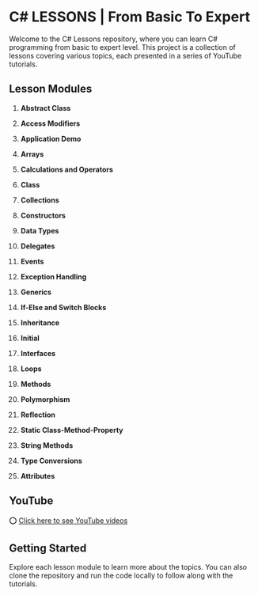 # C# LESSONS | From Basic To Expert

Welcome to the C# Lessons repository, where you can learn C# programming from basic to expert level. This project is a collection of lessons covering various topics, each presented in a series of YouTube tutorials.

## Lesson Modules

1. **Abstract Class**

2. **Access Modifiers**

3. **Application Demo**

4. **Arrays**

5. **Calculations and Operators**

6. **Class**

7. **Collections**

8. **Constructors**

9. **Data Types**

10. **Delegates**

11. **Events**

12. **Exception Handling**

13. **Generics**

14. **If-Else and Switch Blocks**

15. **Inheritance**

16. **Initial**

17. **Interfaces**

18. **Loops**

19. **Methods**

20. **Polymorphism**

21. **Reflection**

22. **Static Class-Method-Property**

23. **String Methods**

24. **Type Conversions**

25. **Attributes**

## YouTube

⭕ [Click here to see YouTube videos](https://www.youtube.com/playlist?list=PLUGOSPRUV32Ihj5ZBUoceHPuXlsRM94Ii) 

## Getting Started

Explore each lesson module to learn more about the topics. You can also clone the repository and run the code locally to follow along with the tutorials.
